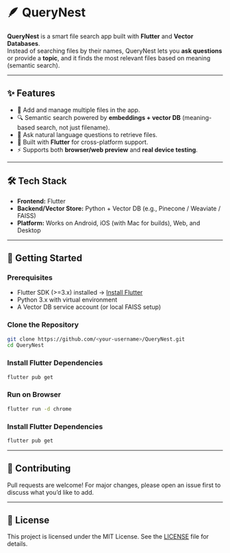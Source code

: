 # 🪶 QueryNest

**QueryNest** is a smart file search app built with **Flutter** and **Vector Databases**.  
Instead of searching files by their names, QueryNest lets you **ask questions** or provide a **topic**, and it finds the most relevant files based on meaning (semantic search).  

---

## ✨ Features
- 📂 Add and manage multiple files in the app.  
- 🔍 Semantic search powered by **embeddings + vector DB** (meaning-based search, not just filename).  
- 🧠 Ask natural language questions to retrieve files.  
- 📱 Built with **Flutter** for cross-platform support.  
- ⚡ Supports both **browser/web preview** and **real device testing**.  

---

## 🛠️ Tech Stack
- **Frontend:** Flutter  
- **Backend/Vector Store:** Python + Vector DB (e.g., Pinecone / Weaviate / FAISS)  
- **Platform:** Works on Android, iOS (with Mac for builds), Web, and Desktop  

---

## 🚀 Getting Started

### Prerequisites
- Flutter SDK (>=3.x) installed → [Install Flutter](https://docs.flutter.dev/get-started/install)  
- Python 3.x with virtual environment  
- A Vector DB service account (or local FAISS setup)

### Clone the Repository
```bash
git clone https://github.com/<your-username>/QueryNest.git
cd QueryNest
```

### Install Flutter Dependencies
```bash
flutter pub get
```

### Run on Browser
```bash
flutter run -d chrome
```

### Install Flutter Dependencies
```bash
flutter pub get
```

---

## 🤝 Contributing
Pull requests are welcome! For major changes, please open an issue first to discuss what you’d like to add.

---

## 📜 License
This project is licensed under the MIT License. See the [LICENSE](LICENSE) file for details.

